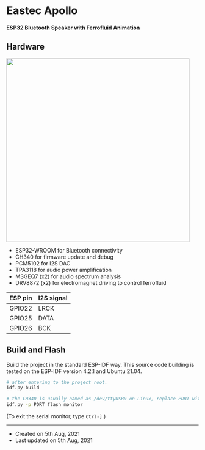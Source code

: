 # Eastec Apollo

**ESP32 Bluetooth Speaker with Ferrofluid Animation**


## Hardware

<img src="https://raw.githubusercontent.com/hotteshen/promo/develop/images/apollo.jpeg" width=480>

* ESP32-WROOM for Bluetooth connectivity
* CH340 for firmware update and debug
* PCM5102 for I2S DAC
* TPA3118 for audio power amplification
* MSGEQ7 (x2) for audio spectrum analysis
* DRV8872 (x2) for electromagnet driving to control ferrofluid

| ESP pin   | I2S signal   |
| :-------- | :----------- |
| GPIO22    | LRCK         |
| GPIO25    | DATA         |
| GPIO26    | BCK          |


## Build and Flash

Build the project in the standard ESP-IDF way.
This source code building is tested on the ESP-IDF version 4.2.1 and Ubuntu 21.04.

```sh
# after entering to the project root.
idf.py build

# the CH340 is usually named as /dev/ttyUSB0 on Linux, replace PORT with it.
idf.py -p PORT flash monitor
```

(To exit the serial monitor, type ``Ctrl-]``.)

---

* Created on 5th Aug, 2021
* Last updated on 5th Aug, 2021
